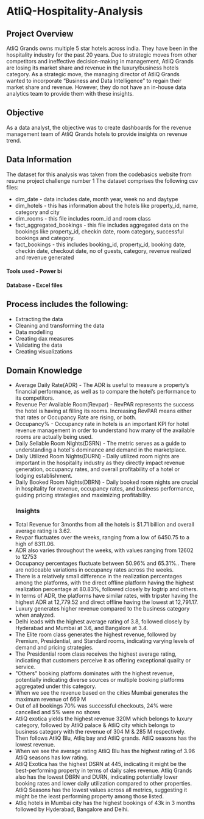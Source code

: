 # AtliQ-Hospitality-Analysis
## Project Overview
AtliQ Grands owns multiple 5 star hotels across india. They have been in the hospitality industry for the past 20 years. Due to strategic moves from other competitors and ineffective decision-making in management, AtliQ Grands are losing its market share and revenue in the luxury/business hotels category. As a strategic move, the managing director of AtliQ Grands wanted to incorporate “Business and Data Intelligence” to regain their market share and revenue. However, they do not have an in-house data analytics team to provide them with these insights.
## Objective
As a data analyst, the objective was to create dashboards for the revenue management team of AtliQ Grands hotels to provide insights on revenue trend.
## Data Information
 The dataset for this analysis was taken from the codebasics website from resume project challenge number 1
 The dataset comprises the following csv files:
* dim_date  - data includes date, month year, week no and daytype
* dim_hotels - this has information about the hotels like property_id, name, category and city
* dim_rooms - this file includes room_id and room class
* fact_aggregated_bookings - this file includes aggregated data on the bookings like property_id, checkin date, room category, successful bookings and category.
* fact_bookings - this includes booking_id, property_id, booking date, checkin date, checkout date, no of guests, category, revenue realized and revenue generated
#### Tools used - Power bi
#### Database - Excel files
## Process includes the following:
* Extracting the data
* Cleaning and transforming the data 
* Data modelling
* Creating dax measures 
* Validating the data
* Creating visualizations
## Domain Knowledge
* Average Daily Rate(ADR) - The ADR is useful to measure a property’s financial performance, as well as to compare the hotel’s performance to its competitors.
* Revenue Per Available Room(Revpar) - RevPAR represents the success the hotel is having at filling its rooms. Increasing RevPAR means either that rates or Occupancy Rate are rising, or both.
* Occupancy% - Occupancy rate in hotels is an important KPI for hotel revenue management in order to understand how many of the available rooms are actually being used.
* Daily Sellable Room Nights(DSRN) - The metric serves as a guide to understanding a hotel's dominance and demand in the marketplace.
* Daily Utilized Room Nights(DURN) - Daily utilized room nights are important in the hospitality industry as they directly impact revenue generation, occupancy rates, and overall profitability of a hotel or lodging establishment.
* Daily Booked Room Nights(DBRN) - Daily booked room nights are crucial in hospitality for revenue, occupancy rates, and business performance, guiding pricing strategies and maximizing profitability.
  ### Insights
* Total Revenue for 3months from all the hotels is $1.71 billion and overall average rating is 3.62.
* Revpar fluctuates over the weeks, ranging from a low of 6450.75 to a high of 8311.06.
* ADR also varies throughout the weeks, with values ranging from 12602 to 12753
* Occupancy percentages fluctuate between 50.96% and 65.31%.. There are noticeable variations in occupancy rates across the weeks.
* There is a relatively small difference in the realization percentages among the platforms, with the direct offline platform having the highest realization percentage at 80.83%, followed closely by logtrip and others.
* In terms of ADR, the platforms have similar rates, with tripster having the highest ADR at 12,779.52 and direct offline having the lowest at 12,791.17.
* Luxury generates higher revenue compared to the business category when analyzed.
* Delhi leads with the highest average rating of 3.8, followed closely by Hyderabad and Mumbai at 3.6, and Bangalore at 3.4.
* The Elite room class generates the highest revenue, followed by Premium, Presidential, and Standard rooms, indicating varying levels of demand and pricing strategies.
* The Presidential room class receives the highest average rating, indicating that customers perceive it as offering exceptional quality or service.
* "Others" booking platform dominates with the highest revenue, potentially indicating diverse sources or multiple booking platforms aggregated under this category.
* When we see the revenue based on the cities Mumbai generates the maximum revenue of 669 M
* Out of all bookings 70% was successful checkouts, 24% were cancelled and 5% were no shows
* AtliQ exotica yields the highest revenue 320M which belongs to luxury category, followed by AtliQ palace & AtliQ city which belongs to business category with the revenue of 304 M & 285 M respectively. Then follows AtliQ Blu, Atliq bay and AtliQ grands. AtliQ seasons has the lowest revenue.
* When we see the average rating AtliQ Blu has the highest rating  of 3.96  AtliQ seasons has low rating.
* AtliQ Exotica has the highest DSRN at 445, indicating it might be the best-performing property in terms of daily sales revenue. Atliq Grands also has the lowest DBRN and DURN, indicating potentially lower booking rates and lower daily utilization compared to other properties. AtliQ Seasons has the lowest values across all metrics, suggesting it might be the least performing property among those listed.
* Atliq hotels in Mumbai  city has the highest bookings of  43k in 3 months followed by Hyderabad, Bangalore and Delhi.








